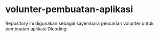 # volunter-pembuatan-aplikasi
Repository ini digunakan sebagai sayembara pencarian volunter untuk pembuatan aplikasi DIcoding.
